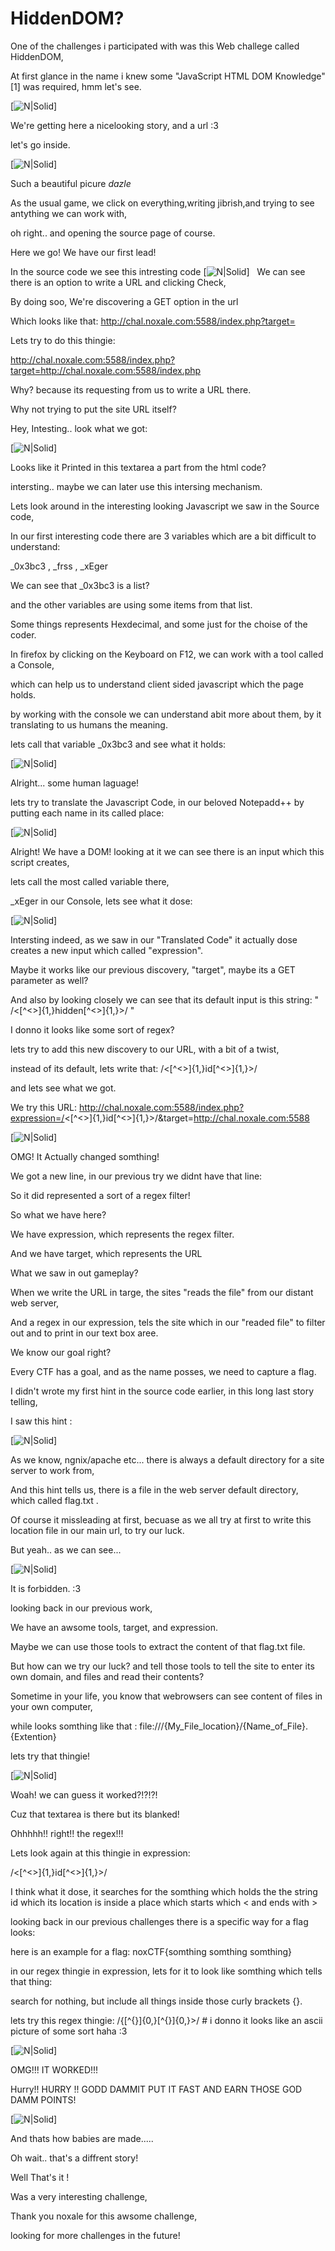 # HiddenDOM?

One of the challenges i participated with was this Web challege called HiddenDOM,

At first glance in the name i knew some "JavaScript HTML DOM Knowledge"[1] was required, hmm let's see.

[![N|Solid](https://raw.githubusercontent.com/xpinked/ctf-writeups/master/noxCTF18/Web/HiddenDOM/Screenshots/Screenshot_1.png)]

We're getting here a nicelooking story, and a url :3

let's go inside.

[![N|Solid](https://raw.githubusercontent.com/xpinked/ctf-writeups/master/noxCTF18/Web/HiddenDOM/Screenshots/Screenshot_2.png)]

Such a beautiful picure *dazle*

As the usual game, we click on everything,writing jibrish,and trying to see antything we can work with,

oh right.. and opening the source page of course.

Here we go! We have our first lead!

In the source code we see this intresting code
[![N|Solid](https://raw.githubusercontent.com/xpinked/ctf-writeups/master/noxCTF18/Web/HiddenDOM/Screenshots/Screenshot_3.png)]
 
We can see there is an option to write a URL and clicking Check,

By doing soo, We're discovering a GET option in the url

Which looks like that: http://chal.noxale.com:5588/index.php?target=

Lets try to do this thingie:

http://chal.noxale.com:5588/index.php?target=http://chal.noxale.com:5588/index.php

Why? because its requesting from us to write a URL there.

Why not trying to put the site URL itself?

Hey, Intesting.. look what we got:

[![N|Solid](https://raw.githubusercontent.com/xpinked/ctf-writeups/master/noxCTF18/Web/HiddenDOM/Screenshots/Screenshot_5.png)]

Looks like it Printed in this textarea a part from the html code?

intersting.. maybe we can later use this intersing mechanism.

Lets look around in the interesting looking Javascript we saw in the Source code,

In our first interesting code there are 3 variables which are a bit difficult to understand:

_0x3bc3 , _frss , _xEger

We can see that _0x3bc3 is a list?

and the other variables are using some items from that list.

Some things represents Hexdecimal, and some just for the choise of the coder.

In firefox by clicking on the Keyboard on F12, we can work with a tool called a Console,

which can help us to understand client sided javascript which the page holds.

by working with the console we can understand abit more about them,
by it translating to us humans the meaning.

lets call that variable _0x3bc3 and see what it holds:

[![N|Solid](https://raw.githubusercontent.com/xpinked/ctf-writeups/master/noxCTF18/Web/HiddenDOM/Screenshots/Screenshot_6.png)]

Alright... some human laguage!

lets try to translate the Javascript Code, in our beloved Notepadd++ by putting each name in its called place:

[![N|Solid](https://raw.githubusercontent.com/xpinked/ctf-writeups/master/noxCTF18/Web/HiddenDOM/Screenshots/Screenshot_10.png)]

Alright! We have a DOM!
looking at it we can see there is an input which this script creates,

lets call the most called variable there,

_xEger in our Console, lets see what it dose:

[![N|Solid](https://raw.githubusercontent.com/xpinked/ctf-writeups/master/noxCTF18/Web/HiddenDOM/Screenshots/Screenshot_8.png)]

Intersting indeed, as we saw in our "Translated Code" it actually dose creates a new input which called "expression".

Maybe it works like our previous discovery, "target", maybe its a GET parameter as well?

And also by looking closely we can see that its default input is this string:
" /<[^<>]{1,}hidden[^<>]{1,}>/ "

I donno it looks like some sort of regex?

lets try to add this new discovery to our URL, with a bit of a twist,

instead of its default, lets write that: /<[^<>]{1,}id[^<>]{1,}>/

and lets see what we got.

We try this URL: http://chal.noxale.com:5588/index.php?expression=/<[^<>]{1,}id[^<>]{1,}>/&target=http://chal.noxale.com:5588

[![N|Solid](https://raw.githubusercontent.com/xpinked/ctf-writeups/master/noxCTF18/Web/HiddenDOM/Screenshots/Screenshot_9.png)]

OMG! It Actually changed somthing!

We got a new line, in our previous try we didnt have that line:

 <form action="index.php" id="main_form" style="position:sticky;">
 
 So it did represented a sort of a regex filter!

So what we have here?

We have expression, which represents the regex filter.

And we have target, which represents the URL

What we saw in out gameplay?

When we write the URL in targe, the sites "reads the file" from our distant web server,

And a regex in our expression, tels the site which in our "readed file" to filter out and to print in our text box aree.

We know our goal right?

Every CTF has a goal, and as the name posses, we need to capture a flag.

I didn't wrote my first hint in the source code earlier, in this long last story telling,

I saw this hint :

[![N|Solid](https://raw.githubusercontent.com/xpinked/ctf-writeups/master/noxCTF18/Web/HiddenDOM/Screenshots/Screenshot_11.png)]

As we know, ngnix/apache etc... there is always a default directory for a site server to work from,

And this hint tells us, there is a file in the web server default directory, which called flag.txt .

Of course it missleading at first, becuase as we all try at first to write this location file in our main url, to try our luck.

But yeah.. as we can see...

[![N|Solid](https://raw.githubusercontent.com/xpinked/ctf-writeups/master/noxCTF18/Web/HiddenDOM/Screenshots/Screenshot_12.png)]

It is forbidden. :3

looking back in our previous work,

We have an awsome tools, target, and expression.

Maybe we can use those tools to extract the content of that flag.txt file.

But how can we try our luck? and tell those tools to tell the site to enter its own domain, and files and read their contents?

Sometime in your life, you know that webrowsers can see content of files in your own computer,

while looks somthing like that : file:///{My_File_location}/{Name_of_File}.{Extention}

lets try that thingie!

[![N|Solid](https://raw.githubusercontent.com/xpinked/ctf-writeups/master/noxCTF18/Web/HiddenDOM/Screenshots/Screenshot_13.png)]

Woah! we can guess it worked?!?!?!

Cuz that textarea is there but its blanked!

Ohhhhh!! right!! the regex!!!

Lets look again at this thingie in expression:

/<[^<>]{1,}id[^<>]{1,}>/

I think what it dose, it searches for the somthing which holds the the string id which its location is inside a place which starts which < and ends with >

looking back in our previous challenges there is a specific way for a flag looks:

here is an example for a flag: noxCTF{somthing somthing somthing}

in our regex thingie in expression, lets for it to look like somthing which tells that thing:

search for nothing, but include all things inside those curly brackets {}.

lets try this regex thingie: /{[^{}]{0,}[^{}]{0,}>/  # i donno it looks like an ascii picture of some sort haha :3

[![N|Solid](https://raw.githubusercontent.com/xpinked/ctf-writeups/master/noxCTF18/Web/HiddenDOM/Screenshots/Screenshot_14.png)]

OMG!!! IT WORKED!!!

Hurry!! HURRY !! GODD DAMMIT PUT IT FAST AND EARN THOSE GOD DAMM POINTS!

[![N|Solid](https://raw.githubusercontent.com/xpinked/ctf-writeups/master/noxCTF18/Web/HiddenDOM/Screenshots/Screenshot_15.png)]

And thats how babies are made.....

Oh wait.. that's a diffrent story!

Well That's it !

Was a very interesting challenge,

Thank you noxale for this awsome challenge,

looking for more challenges in the future!
